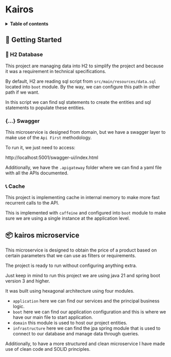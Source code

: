 # Kairos
<details>
  <summary><strong>Table of contents</strong></summary>

* [ 🏁 Getting Started ](#-getting-started)
    * [ 🧫 H2 Database ](#-h2-database)
    * [ {...} Swagger ](#-swagger)
    * [ 📞 Cache ](#-cache)
* [ 📦 kairos microservice ](#-kairos-microservice)

</details>

## 🏁 Getting Started

### 🧫 H2 Database

This project are managing data into H2 to simplify the project and because it was a requirement in technical specifications.

By default, H2 are reading sql script from `src/main/resources/data.sql` located into `boot` module. By the way, we can configure this path in other path if we want.

In this script we can find sql statements to create the entities and sql statements to populate these entities.

### {...} Swagger

This microservice is designed from domain, but we have a swagger layer to make use of the `Api First` methodology.

To run it, we just need to access:

http://localhost:5001/swagger-ui/index.html

Additionally, we have the `.apigateway` folder where we can find a yaml file with all the APIs documented.

### 📞 Cache

This project is implementing cache in internal memory to make more fast recurrent calls to the API.

This is implemented with `caffeine` and configured into `boot` module to make sure we are using a single instance at the application level.

## 📦 kairos microservice

This microservice is designed to obtain the price of a product based on certain parameters that we can use as filters or requirements.

The project is ready to run without configuring anything extra.

Just keep in mind to run this project we are using java 21 and spring boot version 3 and higher.

It was built using hexagonal architecture using four modules.

* `application` here we can find our services and the principal business logic.
* `boot` here we can find our application configuration and this is where we have our main file to start application.
* `domain` this module is used to host our project entities.
* `infrastructure` here we can find the jpa spring module that is used to connect to our database and manage data through queries.

Additionally, to have a more structured and clean microservice I have made use of clean code and SOLID principles.